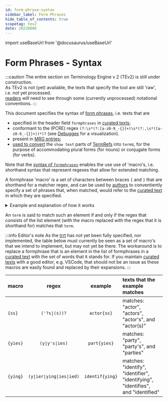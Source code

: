 ```yaml
---
id: form-phrase-syntax
sidebar_label: Form Phrases
hide_table_of_contents: true
scopetag: tev2
date: 20220808
---
```


import useBaseUrl from '@docusaurus/useBaseUrl'

# Form Phrases - Syntax

:::caution
The entire section on Terminology Engine v 2 (TEv2) is still under construction.<br/>
As TEv2 is not (yet) available, the texts that specify the tool are still 'raw', i.e. not yet processed.<br/>[readers](@) will need to see through some (currently unprocessed) notational conventions.
:::

This document specifies the syntax of [form phrases](@), i.e. texts that are
- specified in the header field `formphrases` in [curated texts](@);
- conformant to the (PCRE) regex `(?:\s*(?:[a-z0-9_-{}]+)\s*(?:,\s*([a-z0-9_-{}]+))*)?` (see [Debuggex](https://www.debuggex.com/r/20MNb2zgNwLDD-dD) for a visualization).
- present in [MRG entries](@);
- [used to convert](/docs/spec-tools/trrt#id) the `show text` parts of [TermRefs](@) into `term`s, for the purpose of accommodating plural forms (for nouns) or conjugate forms (for verbs).

Note that the [syntax of `formphrases`](/docs/spec-syntax/form-phrase-syntax) enables the use use of 'macro's, i.e. shorthand syntax that represent regexes that allow for extended matching.

A formphrase 'macro' is a set of characters between braces `{` and `}` that are shorthand for a matcher regex, and can be used by [authors](@) to conventiently specify a set of phrases that, when matched, would refer to the [curated text](@) in which they are specified.

<details>
   <summary>Example and explanation of how it works</summary>

Suppose we have a [curated text](@) for the term `actor`, and in its front matter, we specify:

~~~ yaml
formPhrases: actor{ss}
~~~

The part `{ss}` is a macro, that suppose it is associated with the regex `(?:'?s|\(s\))?`.

When the [trrt](@) converts a [TermRef](@), one of the things it needs to do is to [convert a so-called `show-text` into a `term`](/docs/spec-tools/trrt#term) that exists in some [curated text](@). If the `show-text` does not match the `term` of any of the [curated texts](@), the [trrt](@) will try to match it against every form phrase in every [curated text](@), including the formphrase `actor{ss}`.

This is done as follows:
1. all macros in the formphrase are replaced with their respective regexes, thereby transforming the formphrase into a regex itself;
2. a regex engine is called that determines whether or not `show-text` satisfies that regex. If (and only if) it does, there is a match.

</details>

An `term` is said to match such an element if and only if the regex that consists of the list element (with the macro replaced with the regex that it is shorthand for) matches that `term`.

:::info Editor's note
As the [trrt](@) has not yet been fully specified, nor implemented, the table below must currently be seen as a set of macro's that we intend to implement, but may not yet be there. The workaround is to replace a formphrase that is an element in the list of formphrases in a [curated text](@) with the set of words that it stands for. If you maintain [curated texts](@) with a good editor, e.g. VSCode, that should not be an issue as these macros are easily found and replaced by their expansions.
:::

| macro    |           regex                       |     example     | texts that the example matches |
| -------- | :-----------------------------------: | :-------------: | :----------------------------- |
| `{ss}`   | <code>('?s\|(s\))?</code>             | `actor{ss}`     | matches: "actor", "actors", "actor's", and "actor(s)" |
| `{yies}` | <code>(y\|y's\|ies)</code>            | `part{yies}`    | matches: "party", "party's", and "parties" |
| `{ying}` | <code>(y\|ier\|ying\|ies\|ied)</code> | `identif{ying}` | matches: "identify", "identifier", "identifying", "identifies", and "identified" |
